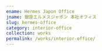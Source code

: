 ```yaml
---
ename: Hermes Japon Office
jname: 銀座エルメスジャポン 本社オフィス
slug: hermes-office
category: interior-office
collection: works
permalink: /works/interior-office/
---
```

